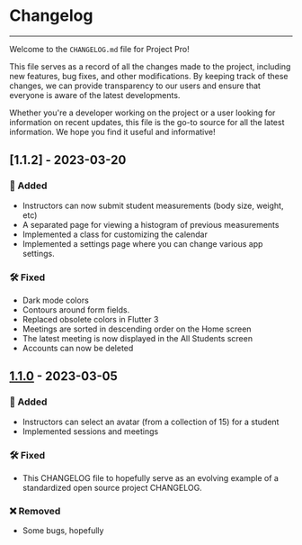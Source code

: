 # Changelog

------

Welcome to the `CHANGELOG.md` file for Project Pro!

This file serves as a record of all the changes made to the project, including new features, bug fixes,
and other modifications. By keeping track of these changes, we can provide transparency to our users
and ensure that everyone is aware of the latest developments.

Whether you're a developer working on the project or a user looking for information on recent updates,
this file is the go-to source for all the latest information. We hope you find it useful and informative!

## [1.1.2] - 2023-03-20

### 🌟 Added

- Instructors can now submit student measurements (body size, weight, etc)
- A separated page for viewing a histogram of previous measurements
- Implemented a class for customizing the calendar
- Implemented a settings page where you can change various app settings.

### 🛠️ Fixed

- Dark mode colors
- Contours around form fields.
- Replaced obsolete colors in Flutter 3
- Meetings are sorted in descending order on the Home screen
- The latest meeting is now displayed in the All Students screen
- Accounts can now be deleted

## [1.1.0] - 2023-03-05

### 🌟 Added

- Instructors can select an avatar (from a collection of 15) for a student
- Implemented sessions and meetings

### 🛠️ Fixed

- This CHANGELOG file to hopefully serve as an evolving example of a standardized open source project CHANGELOG.

### ❌ Removed

- Some bugs, hopefully

[unreleased]: https://github.com/hopingsteam
[1.1.0]: https://github.com/hopingsteam/ProgressPro-Mobile/commit/2f53cd666df6b1c6ad8101d987d0fcd078e3f44d#diff-9526ccfd1d1813ed49c39f8c54dbeb512607376a007d824b905bc8b4e4d202d9